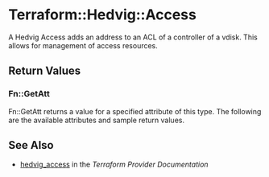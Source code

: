 # Terraform::Hedvig::Access

A Hedvig Access adds an address to an ACL of a controller of a vdisk. This allows for management of access resources.

## Return Values

### Fn::GetAtt

Fn::GetAtt returns a value for a specified attribute of this type. The following are the available attributes and sample return values.

## See Also

* [hedvig_access](https://www.terraform.io/docs/providers/hedvig/r/access.html) in the _Terraform Provider Documentation_